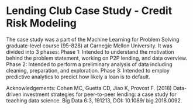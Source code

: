 # Lending Club Case Study - Credit Risk Modeling
The case study was a part of the Machine Learning for Problem Solving graduate-level course (95-828) at Carnegie Mellon University. It was divided into 3 phases:
Phase 1: Intended to understand the motivation behind the problem statement, working on P2P lending, and data overview.
Phase 2: Intended to perform a preliminary analysis of data including cleaning, preparation, and exploration. 
Phase 3: Intended to employ predictive analytics to predict how likely a loan is to default.


Acknowledgements:
Cohen MC, Guetta CD, Jiao K, Provost F. (2018) Data-driven investment strategies for peer-to-peer lending: a case study for teaching data science. Big Data 6:3, 191213, DOI: 10.1089/ big.2018.0092.
